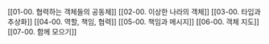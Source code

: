 [[01-00. 협력하는 객체들의 공동체]]
[[02-00. 이상한 나라의 객체]]
[[03-00. 타입과 추상화]]
[[04-00. 역할, 책임, 협력]]
[[05-00. 책임과 메시지]]
[[06-00. 객체 지도]]
[[07-00. 함께 모으기]]